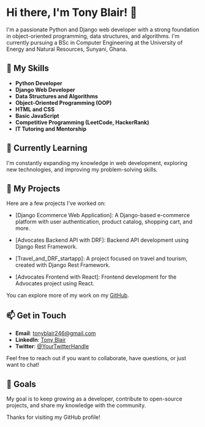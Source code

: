 # Hi there, I'm Tony Blair! 👋

I'm a passionate Python and Django web developer with a strong foundation in object-oriented programming, data structures, and algorithms. 
I'm currently pursuing a BSc in Computer Engineering at the University of Energy and Natural Resources, Sunyani, Ghana.

## 🚀 My Skills

- **Python Developer**
- **Django Web Developer**
- **Data Structures and Algorithms**
- **Object-Oriented Programming (OOP)**
- **HTML and CSS**
- **Basic JavaScript**
- **Competitive Programming (LeetCode, HackerRank)**
- **IT Tutoring and Mentorship**

## 🌱 Currently Learning

I'm constantly expanding my knowledge in web development, exploring new technologies, and improving my problem-solving skills.

## 💼 My Projects

Here are a few projects I've worked on:

- [Django Ecommerce Web Application]: A Django-based e-commerce platform with user authentication, product catalog, shopping cart, and more.

- [Advocates Backend API with DRF]: Backend API development using Django Rest Framework.

- [Travel_and_DRF_startapp]: A project focused on travel and tourism, created with Django Rest Framework.

- [Advocates Frontend with React]: Frontend development for the Advocates project using React.

You can explore more of my work on my [GitHub](https://github.com/Blairnation).

## 📫 Get in Touch

- **Email**: tonyblair246@gmail.com
- **LinkedIn**: [Tony Blair](https://www.linkedin.com/in/yeboah-tony-blair-4857a1268/)
- **Twitter**: [@YourTwitterHandle](https://twitter.com/blairnation1)

Feel free to reach out if you want to collaborate, have questions, or just want to chat!

## 🎯 Goals

My goal is to keep growing as a developer, contribute to open-source projects, and share my knowledge with the community.

Thanks for visiting my GitHub profile!
